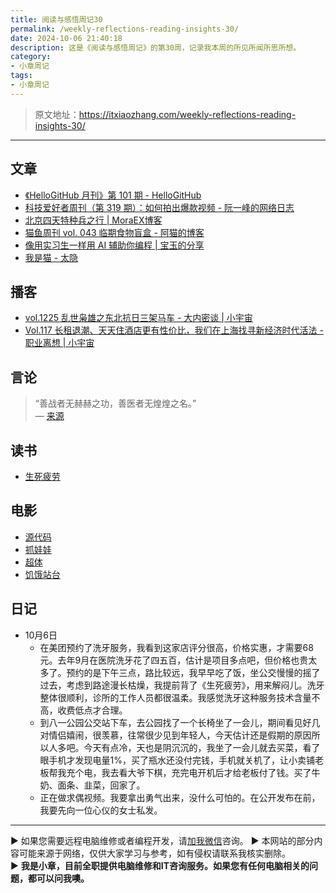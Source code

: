 ```yaml
---
title: 阅读与感悟周记30
permalink: /weekly-reflections-reading-insights-30/
date: 2024-10-06 21:40:18
description: 这是《阅读与感悟周记》的第30周，记录我本周的所见所闻所思所想。
category:
- 小章周记
tags:
- 小章周记
---
```


> 原文地址：<https://itxiaozhang.com/weekly-reflections-reading-insights-30/>  
---

## 文章

- [《HelloGitHub 月刊》第 101 期 - HelloGitHub](https://hellogithub.com/periodical/volume/101)
- [科技爱好者周刊（第 319 期）：如何拍出爆款视频 - 阮一峰的网络日志](http://www.ruanyifeng.com/blog/2024/09/weekly-issue-319.html)
- [北京四天特种兵之行 | MoraEX博客](https://www.moraex.com/shenghuo/7063.html)
- [猫鱼周刊 vol. 043 临期食物盲盒 - 阿猫的博客](https://ameow.xyz/archives/weekly-043)
- [像用实习生一样用 AI 辅助你编程 | 宝玉的分享](https://baoyu.io/blog/ai/use-ai-to-assist-programming-like-an-intern)
- [我是猫 - 太隐](https://wangyurui.com/posts/wo-shi-mao-a607564f)

## 播客

- [vol.1225 乱世枭雄之东北抗日三架马车 - 大内密谈 | 小宇宙](https://www.xiaoyuzhoufm.com/episode/66ebc1483a5ff0a0ca6f4f4b)
- [Vol.117 长租退潮、天天住酒店更有性价比，我们在上海找寻新经济时代活法 - 职业离想 | 小宇宙](https://www.xiaoyuzhoufm.com/episode/66e996d63a5ff0a0ca08d7c3)

## 言论
>
> “善战者无赫赫之功，善医者无煌煌之名。”  
— [来源](来源链接)

## 读书

- [生死疲劳](https://neodb.social/book/2d1BQdJ5WJPu6YiCvd8rKa)

## 电影

- [源代码](https://neodb.social/movie/2XVVTKOPucKGQqmmb5GaNX)
- [抓娃娃](https://neodb.social/movie/1O3OM5a0GELT6BtF7KEtUp)
- [超体](https://neodb.social/movie/4byB5tFgbdwUuOO81GlSuM)
- [饥饿站台](https://neodb.social/movie/7Cc2aQMEewnq4wQWZOh4LW)

## 日记

- 10月6日
  - 在美团预约了洗牙服务，我看到这家店评分很高，价格实惠，才需要68元。去年9月在医院洗牙花了四五百，估计是项目多点吧，但价格也贵太多了。预约的是下午三点，路比较远，我早早吃了饭，坐公交慢慢的摇了过去，考虑到路途漫长枯燥，我提前背了《生死疲劳》，用来解闷儿。洗牙整体很顺利，诊所的工作人员都很温柔。我感觉洗牙这种服务技术含量不高，收费低点才合理。
  - 到八一公园公交站下车，去公园找了一个长椅坐了一会儿，期间看见好几对情侣嬉闹，很羡慕，往常很少见到年轻人，今天估计还是假期的原因所以人多吧。今天有点冷，天也是阴沉沉的，我坐了一会儿就去买菜，看了眼手机才发现电量1%，买了瓶水还没付完钱，手机就关机了，让小卖铺老板帮我充个电，我去看大爷下棋，充完电开机后才给老板付了钱。买了牛奶、面条、韭菜，回家了。
  - 正在做求偶视频。我要拿出勇气出来，没什么可怕的。在公开发布在前，我要先向一位心仪的女士私发。

---
▶ 如果您需要远程电脑维修或者编程开发，请[加我微信](https://itxiaozhang.netlify.app/)咨询。 
▶ 本网站的部分内容可能来源于网络，仅供大家学习与参考，如有侵权请联系我核实删除。  
▶ **我是小章，目前全职提供电脑维修和IT咨询服务。如果您有任何电脑相关的问题，都可以问我噢。**  
